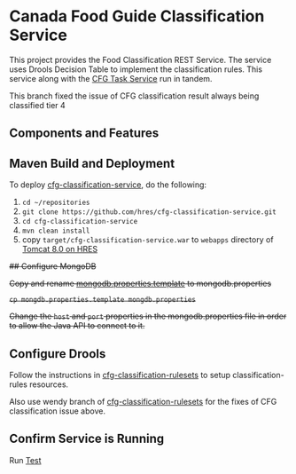 # Canada Food Guide Classification Service

This project provides the Food Classification REST Service.
The service uses Drools Decision Table to implement the classification rules.
This service along with the [CFG Task Service] run in tandem. 

This branch fixed the issue of CFG classification result always being classified tier 4   

## Components and Features

## Maven Build and Deployment

To deploy [cfg-classification-service], do the following:

1. `cd ~/repositories`
2. `git clone https://github.com/hres/cfg-classification-service.git`
3. `cd cfg-classification-service`
4. `mvn clean install`
5. copy `target/cfg-classification-service.war` to `webapps` directory of [Tomcat 8.0 on HRES]

~~## Configure MongoDB~~

~~Copy and rename [mongodb.properties.template] to mongodb.properties~~

~~`cp mongdb.properties.template mongdb.properties`~~

~~Change the `host` and `port` properties in the mongodb.properties file in order to allow the Java API to connect to it.~~

## Configure Drools

Follow the instructions in [cfg-classification-rulesets] to setup classification-rules resources.

Also use wendy branch of [cfg-classification-rulesets] for the fixes of CFG classification issue above.   

## Confirm Service is Running

Run [Test]

[//]: # (These are the references links used in the body of this note and get stripped out when the markdown processor does its thing.  There is no need to format nicely because it should not be seen.)

[cfg-classification-service]:  <https://github.com/hres/cfg-classification-service.git>
[CFG Task Service]:            <https://github.com/hres/cfg-task-service.git>
[Tomcat 8.0 on HRES]:          <https://java-dev.hres.ca>
[Test]:                        <https://java-dev.hres.ca/cfg-classification-service/test>
[mongodb.properties.template]: <https://github.com/hres/cfg-classification-service/blob/master/src/main/java/ca/gc/ip346/util/mongodb.properties.template>
[cfg-classification-rulesets]: <https://github.com/hres/cfg-classification-rulesets.git>
